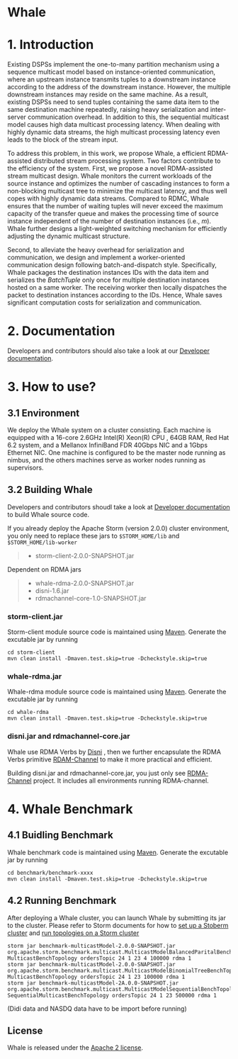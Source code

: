 # Whale

# 1. Introduction
Existing DSPSs implement the one-to-many partition mechanism using a sequence multicast model based on instance-oriented communication,
where an upstream instance transmits tuples to a downstream instance according to the address of the downstream
instance. However, the multiple downstream instances may reside on the same machine. As a result, existing DSPSs need
to send tuples containing the same data item to the same destination machine repeatedly, raising heavy serialization
and inter-server communication overhead. In addition to this, the sequential multicast model causes high data multicast
processing latency. When dealing with highly dynamic data streams, the high multicast processing latency even leads to the block of the stream input.

To address this problem, in this work, we propose Whale, a efficient RDMA-assisted distributed stream processing system. Two factors contribute to the efficiency of the system. 
First, we propose a novel RDMA-assisted stream multicast design. 
Whale monitors the current workloads of the source instance and optimizes the number of cascading instances to form a non-blocking multicast tree to minimize the multicast latency, and thus well copes with highly dynamic data streams. 
Compared to RDMC, Whale ensures that the number of waiting tuples will never exceed the maximum capacity of the transfer queue and makes the processing time of source instance independent of the number of destination instances (i.e., _m_). 
Whale further designs a light-weighted switching mechanism for efficiently adjusting the dynamic multicast structure. 

Second, to alleviate the heavy overhead for serialization and communication, we design and implement a worker-oriented communication design following batch-and-dispatch style. 
Specifically, Whale packages the destination instances IDs with the data item and serializes the _BatchTuple_ only once for multiple destination instances hosted on a same worker. 
The receiving worker then locally dispatches the packet to destination instances according to the IDs. Hence, Whale saves significant computation costs for serialization and communication.

# 2. Documentation
Developers and contributors should also take a look at our [Developer documentation](DEVELOPER.md).

# 3. How to use?
## 3.1 Environment
We deploy the Whale system on a cluster consisting. Each machine is equipped with a 16-core 2.6GHz Intel(R) Xeon(R) CPU , 64GB RAM, 
Red Hat 6.2 system, and a Mellanox InfiniBand FDR 40Gbps NIC and a 1Gbps Ethernet NIC. One machine is configured to be the master node running as nimbus, and the others machines serve as worker nodes running as supervisors.

## 3.2 Building Whale
Developers and contributors shoudl take a look at [Developer documentation](DEVELOPER.md) to build Whale source code.

If you already deploy the Apache Storm (version 2.0.0) cluster environment, you only need to replace these jars to `$STORM_HOME/lib` and `$STORM_HOME/lib-worker`
> * storm-client-2.0.0-SNAPSHOT.jar

Dependent on RDMA jars
> * whale-rdma-2.0.0-SNAPSHOT.jar
> * disni-1.6.jar
> * rdmachannel-core-1.0-SNAPSHOT.jar

### storm-client.jar
Storm-client module source code is maintained using [Maven](http://maven.apache.org/). Generate the excutable jar by running
```
cd storm-client
mvn clean install -Dmaven.test.skip=true -Dcheckstyle.skip=true
```

### whale-rdma.jar
Whale-rdma module source code is maintained using [Maven](http://maven.apache.org/). Generate the excutable jar by running
```
cd whale-rdma
mvn clean install -Dmaven.test.skip=true -Dcheckstyle.skip=true
```

### disni.jar and rdmachannel-core.jar
Whale use RDMA Verbs by [Disni](https://github.com/zrlio/disni) , then we further encapsulate the RDMA Verbs primitive [RDAM-Channel](https://github.com/Whale-Storm/RdmaChannel) to make it more practical and efficient.

Building disni.jar and rdmachannel-core.jar, you just only see [RDMA-Channel](https://github.com/Whale-Storm/RdmaChannel) project. It includes all environments running RDMA-channel.

# 4. Whale Benchmark
## 4.1 Buidling Benchmark
Whale benchmark code is maintained using [Maven](http://maven.apache.org/). Generate the excutable jar by running
```
cd benchmark/benchmark-xxxx
mvn clean install -Dmaven.test.skip=true -Dcheckstyle.skip=true
```

## 4.2 Running Benchmark
After deploying a Whale cluster, you can launch Whale by submitting its jar to the cluster. Please refer to Storm documents for how to
[set up a Stoberm cluster](https://storm.apache.org/documentation/Setting-up-a-Storm-cluster.html) and [run topologies on a Storm cluster](https://storm.apache.org/documentation/Running-topologies-on-a-production-cluster.ht)

``` shell
storm jar benchmark-multicastModel-2.0.0-SNAPSHOT.jar org.apache.storm.benchmark.multicast.MulticastModelBalancedParitalBenchTopology MulticastBenchTopology ordersTopic 24 1 23 4 100000 rdma 1
storm jar benchmark-multicastModel-2.0.0-SNAPSHOT.jar org.apache.storm.benchmark.multicast.MulticastModelBinomialTreeBenchTopology MulticastBenchTopology ordersTopic 24 1 23 100000 rdma 1
storm jar benchmark-multicastModel-2A.0.0-SNAPSHOT.jar org.apache.storm.benchmark.multicast.MulticastModelSequentialBenchTopology SequentialMulticastBenchTopology ordersTopic 24 1 23 500000 rdma 1
```

(Didi data and NASDQ data have to be import before running)
## License
Whale is released under the [Apache 2 license](http://www.apache.org/licenses/LICENSE-2.0.html).
